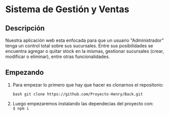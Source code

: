 #  Sistema de Gestión y Ventas

## Descripción

Nuestra aplicación web esta enfocada para que un usuario "Administrador" tenga un control total sobre sus sucursales. Entre sus posibilidades se encuentra agregar o quitar stock en la mismas, gestionar sucursales (crear, modificar o eliminar), entre otras funcionalidades.


## Empezando

1. Para empezar lo primero que hay que hacer es clonarnos el repositorio:

    ```bash git clone https://github.com/Proyecto-Henry/Back.git```

2. Luego empezaremos instalando las dependecias del proyecto con: <br>
    ```$ npm i```